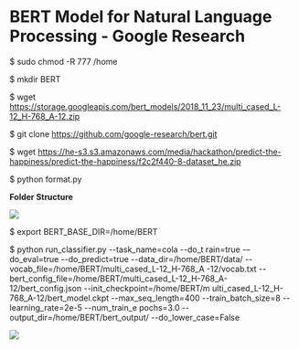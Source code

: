 # BERT Model for Natural Language Processing - Google Research

$ sudo chmod -R 777 /home

$ mkdir BERT  

$ wget https://storage.googleapis.com/bert_models/2018_11_23/multi_cased_L-12_H-768_A-12.zip

$ git clone https://github.com/google-research/bert.git  

$ wget https://he-s3.s3.amazonaws.com/media/hackathon/predict-the-happiness/predict-the-happiness/f2c2f440-8-dataset_he.zip

$ python format.py

<b>Folder Structure</b>  

<img src=https://github.com/RubensZimbres/Repo-2019/blob/master/BERT/Pics/bert_folder.png>  

$ export BERT_BASE_DIR=/home/BERT

$ python run_classifier.py --task_name=cola --do_t
rain=true -–do_eval=true --do_predict=true --data_dir=/home/BERT/data/ --vocab_file=/home/BERT/multi_cased_L-12_H-768_A
-12/vocab.txt --bert_config_file=/home/BERT/multi_cased_L-12_H-768_A-12/bert_config.json --init_checkpoint=/home/BERT/m
ulti_cased_L-12_H-768_A-12/bert_model.ckpt --max_seq_length=400 --train_batch_size=8 --learning_rate=2e-5 --num_train_e
pochs=3.0 --output_dir=/home/BERT/bert_output/ --do_lower_case=False


<img src=https://github.com/RubensZimbres/Repo-2019/blob/master/BERT/Pics/bert_running2.png>  
